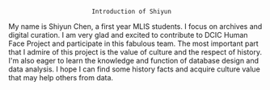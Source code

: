                            Introduction of Shiyun
  My name is Shiyun Chen, a first year MLIS students. I focus on archives and digital curation. I am very glad and excited to contribute to DCIC Human Face Project and participate in this fabulous team. The most important part that I admire of this project is the value of culture and the respect of history. I'm also eager to learn the knowledge and function of database design and data analysis. I hope I can find some history facts and acquire culture value that may help others from data.